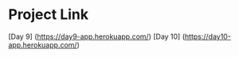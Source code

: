 # Project Link

[Day 9] (https://day9-app.herokuapp.com/)
[Day 10] (https://day10-app.herokuapp.com/)